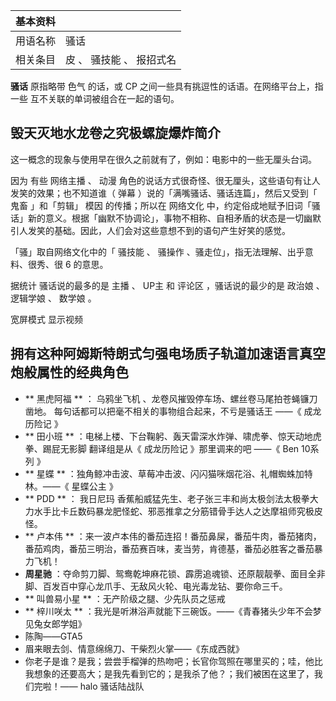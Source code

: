|  **基本资料**  ||
|---|---|
|用语名称  |  骚话   |
|相关条目  |  皮  、  骚技能  、  报招式名   |
  
**骚话** 原指略带  色气  的话，或  CP  之间一些具有挑逗性的话语。在网络平台上，指  一些  互不关联的单词被组合在一起的语句。

##  毁天灭地水龙卷之究极螺旋爆炸简介

这一概念的现象与使用早在很久之前就有了，例如：电影中的一些无厘头台词。

因为  有些  网络主播  、  动漫  角色的说话方式很奇怪、很无厘头，这些语句有让人发笑的效果；也不知道谁（  弹幕
）说的「满嘴骚话、骚话连篇」，然后又受到「  鬼畜  」和「剪辑」  模因  的传播；所以在  网络文化
中，约定俗成地赋予旧词「骚话」新的意义。根据「幽默不协调论」，事物不相称、自相矛盾的状态是一切幽默引人发笑的基础。因此，人们会对这些意想不到的语句产生好笑的感觉。

「骚」取自网络文化中的「  骚技能  、  骚操作  、骚走位」，指无法理解、出乎意料、很秀、很  6  的意思。

据统计  骚话说的最多的是  主播  、  UP主  和  评论区  ，骚话说的最少的是  政治娘  、  逻辑学娘  、  数学娘  。

宽屏模式  显示视频

##  拥有这种阿姆斯特朗式匀强电场质子轨道加速语言真空炮般属性的经典角色

  * ** 黑虎阿福  ** ：  乌鸦坐飞机  、龙卷风摧毁停车场、螺丝卷马尾拍苍蝇镰刀凿地。  每句话都可以把毫不相关的事物组合起来，不亏是骚话王  ——《  成龙历险记  》 
  * ** 田小班  ** ：电梯上楼、下台鞠躬、轰天雷深水炸弹、啸虎拳、惊天动地虎拳、踢屁无影脚  翻译组是从《  成龙历险记  》那里调来的吧  ——《  Ben 10系列  》 
  * ** 星蝶  ** ：独角鲸冲击波、草莓冲击波、闪闪猫咪烟花浴、礼帽蜘蛛加特林。——《  星蝶公主  》 
  * ** PDD  ** ：  我日尼玛  香蕉船威猛先生、老子张三丰和尚太极剑法太极拳大力水手比卡丘数码暴龙肥怪蛇、邪恶推拿之分筋错骨手达人之达摩祖师究极皮怪。 
  * ** 卢本伟  ** ：来一波卢本伟的番茄连招！番茄鼻屎，番茄牛肉，番茄猪肉，番茄鸡肉，番茄三明治，番茄赛百味，麦当劳，肯德基，番茄必胜客之番茄暴力飞机！ 
  * **周星驰** ：夺命剪刀脚、鸳鸯乾坤麻花锁、霹雳追魂锁、还原靓靓拳、面目全非脚、百发百中穿心龙爪手、无敌风火轮、电光毒龙钻、要你命三千。 
  * ** 叫兽易小星  ** ：无产阶级之腿、少先队员之惩戒 
  * ** 梓川咲太  ** ：我光是听淋浴声就能下三碗饭。——《青春猪头少年不会梦见兔女郎学姐》 
  * 陈陶——GTA5 
  * 眉来眼去剑、情意绵绵刀、干柴烈火掌——《东成西就》 
  * 你老子是谁？是我；尝尝手榴弹的热吻吧；长官你驾照在哪里买的；哇，他比我想象的还要高大；是我先看到它的；是我杀了他？；我们被困在这里了，我们完啦！——  halo  骚话陆战队 

